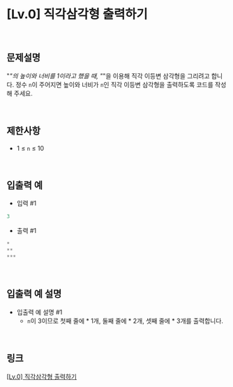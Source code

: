 # [Lv.0] 직각삼각형 출력하기

<br>

## 문제설명
"*"의 높이와 너비를 1이라고 했을 때, "*"을 이용해 직각 이등변 삼각형을 그리려고 합니다. 정수 `n`이 주어지면 높이와 너비가 `n`인 직각 이등변 삼각형을 출력하도록 코드를 작성해 주세요.

<br>

## 제한사항
- 1 ≤ `n` ≤ 10

<br>

## 입출력 예
- 입력 #1
```java
3
```

- 출력 #1
```java
*
**
***
```

<br>

## 입출력 예 설명
- 입출력 예 설명 #1
    - `n`이 3이므로 첫째 줄에 * 1개, 둘째 줄에 * 2개, 셋째 줄에 * 3개를 출력합니다.

<br>

## 링크
[[Lv.0] 직각삼각형 출력하기](https://school.programmers.co.kr/learn/courses/30/lessons/120823)

